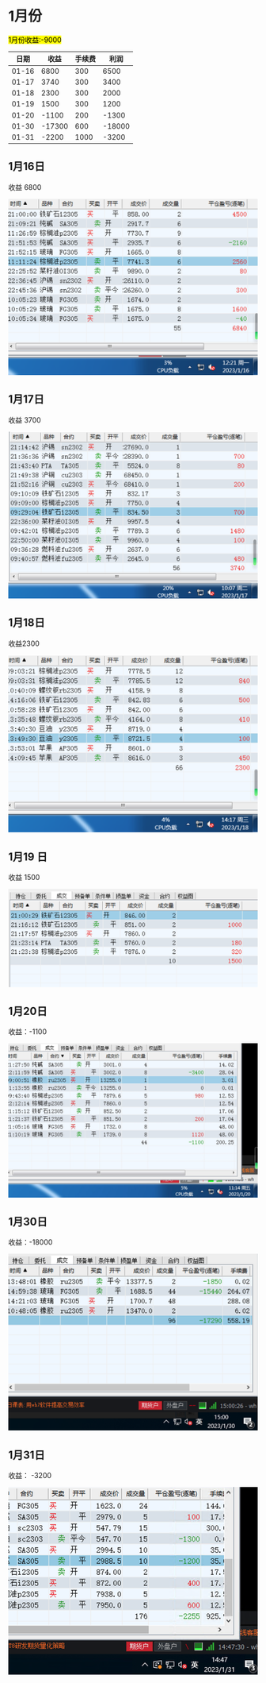 # 1月份

<mark>1月份收益:-9000</mark>

| 日期  | 收益   | 手续费 | 利润   |
| ----- | ------ | ------ | ------ |
| 01-16 | 6800   | 300    | 6500   |
| 01-17 | 3740   | 300    | 3400   |
| 01-18 | 2300   | 300    | 2000   |
| 01-19 | 1500   | 300    | 1200   |
| 01-20 | -1100  | 200    | -1300  |
| 01-30 | -17300 | 600    | -18000 |
| 01-31 | -2200  | 1000   | -3200  |



## 1月16日

收益 6800

![20230116](../../images/202301/20230116.png)



## 1月17日

收益 3700

![20230117](../../images/202301/20230117.png)



## 1月18日

收益2300

![20230118](../../images/202301/20230118.png)

## 1月19 日

收益 1500

![20230119](../../images/202301/20230119.png)

## 1月20日

收益：-1100

![20230120](../../images/202301/20230120.jpeg)



## 1月30日

收益：-18000

![20230130](../../images/202301/20230130.png)



## 1月31日

收益： -3200

![20230131](../../images/202301/20230131.png)

